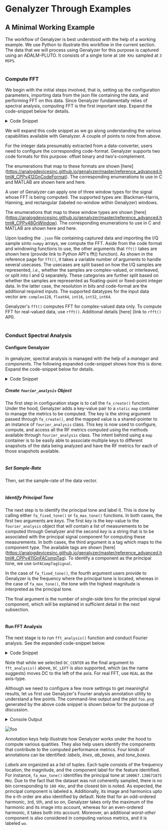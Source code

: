 # Genalyzer Through Examples
## A Minimal Working Example
The workflow of Genalyzer is best understood with the help of a working example. We use Python to illustrate this workflow in the current section. The data that we will process using Genalyzer for this purpose is captured using an ADALM-PLUTO. It consists of a single tone at ``100 KHz`` sampled at ``3 MSPS``.
<br/><br/>

### Compute FFT
We begin with the initial steps involved, that is, setting up the configuration parameters, importing data from the json file containing the data, and performing FFT on this data. Since Genalyzer fundamentally relies of spectral analysis, computing FFT is the first important step. Expand the code-snippet below for details.
<details>
  <summary>Code Snippet</summary>

``` Python
def main():
    import numpy as np
    import genalyzer.advanced as gn
    import os, json, glob

    #
    # Setup
    #
    navg = 1 # number of FFT averages
    nfft = 32768 # FFT-order
    qres = 12  # data resolution
    code_fmt = gn.CodeFormat.TWOS_COMPLEMENT # integer data format
    window = gn.Window.NO_WINDOW # window function to apply
    
    #
    # Import signal for analysis
    #
    test_dir = os.path.join(*["..", "..", "..", "tests", "test_vectors"])
    loc = os.path.dirname(__file__)
    f = glob.glob(os.path.join(loc, test_dir, "test_Pluto_DDS_data_1658159639196.json"))
    a = open(f[0])
    data = json.load(a)
    qwfi = data["test_vec_i"]
    qwfi = np.array([int(i) for i in qwfi])
    qwfq = data["test_vec_q"]
    qwfq = np.array([int(i) for i in qwfq])
    fft_cplx = gn.fft(qwfi, qwfq, qres, navg, nfft, window, code_fmt)

if __name__ == "__main__":
    main()
```
</details>

We will expand this code snippet as we go along understanding the various capabilities available with Genalyzer. A couple of points to note from above. 

For the integer data presumably extracted from a data-converter, users need to configure the corresponding code-format. Genalyzer supports two code formats for this purpose: offset binary and two's-complement. 

The enumerations that map to these formats are shown [here] (https://analogdevicesinc.github.io/genalyzer/master/reference_advanced.html#_CPPv412GnCodeFormat). The corresponding enumerations to use in C and MATLAB are shown here and here.

A user of Genalyzer can apply one of three window types for the signal whose FFT is being computed. The supported types are: Blackman-Harris, Hanning, and rectangular (labeled no-window within Genalyzer) windows.

The enumerations that map to these window types are shown [here] (https://analogdevicesinc.github.io/genalyzer/master/reference_advanced.html#_CPPv48GnWindow). The corresponding enumerations to use in C and MATLAB are shown here and here.

Upon loading the ``.json`` file containing captured data and importing the I/Q sample sinto ``numpy`` arrays, we compute the FFT. Aside from the code format and windowing functions to use, the other arguments that ``fft()`` takes are shown here (provide link to Python API's fft() function). As shown in the reference page for ``fft()``, it takes a variable number of arguments to handle several usecases. The usecases are split based on how the I/Q samples are represented, _i.e._, whether the samples are complex-valued, or interleaved, or split into I and Q separately. These categories are further split based on whether the samples are represented as floating-point or fixed-point integer data. In the latter case, the resolution in bits and code-format are the additional required inputs. The supported datatypes for the input data vector are: ``complex128``, ``float64``, ``int16``, ``int32``, ``int64``. 

Genalyzer's ``fft()`` computes FFT for complex-valued data only. To compute FFT for real-valued data, use ``rfft()``. Additional details [here] (link to ``rfft()`` API).
<br/><br/>

### Conduct Spectral Analysis
#### Configure Genalyzer
In genalyzer, spectral analysis is managed with the help of a _manager_ and _components_. The following expanded code-snippet shows how this is done. Expand the code-snippet below for details.
<details>
  <summary>Code Snippet</summary>

``` Python
def main():
    import numpy as np
    import genalyzer.advanced as gn
    import os, json, glob

    #
    # Setup
    #
    navg = 1 # number of FFT averages
    nfft = 32768 # FFT-order
    qres = 12  # data resolution
    code_fmt = gn.CodeFormat.TWOS_COMPLEMENT # integer data format
    window = gn.Window.NO_WINDOW # window function to apply
    ssb_fund = 100 # number of single-side bins
    
    #
    # Import signal for analysis
    #
    test_dir = os.path.join(*["..", "..", "..", "tests", "test_vectors"])
    loc = os.path.dirname(__file__)
    f = glob.glob(os.path.join(loc, test_dir, "test_Pluto_DDS_data_1658159639196.json"))
    a = open(f[0])
    data = json.load(a)
    qwfi = data["test_vec_i"]
    qwfi = np.array([int(i) for i in qwfi])
    qwfq = data["test_vec_q"]
    qwfq = np.array([int(i) for i in qwfq])
    fft_cplx = gn.fft(qwfi, qwfq, qres, navg, nfft, window, code_fmt)

    #
    # Fourier analysis configuration
    #
    object_key = "fa"
    component_key = 'A'
    gn.fa_create(object_key)
    gn.fa_fsample(object_key, fs)
    gn.fa_max_tone(object_key, component_key, gn.FaCompTag.SIGNAL, ssb_fund)

if __name__ == "__main__":
    main()
```
</details>

##### Create ``fourier_analysis`` Object
The first step in configuration stage is to call the ``fa_create()`` function. Under the hood, Genalyzer adds a key-value pair to a  ``static`` ``map`` container to manage the metrics to be computed. The key is the string argument passed through ``fa_create()``, and the mapped value is a shared-pointer to an instance of ``fourier_analysis`` class. This key is now used to configure, compute, and access all the RF metrics computed using the methods available through ``fourier_analysis`` class. The intent behind using a ``map`` container is to be easily able to associate multiple keys to different snapshots of the data being analyzed and have the RF metrics for each of those snapshots available. 
<br/><br/>

##### Set Sample-Rate
Then, set the sample-rate of the data vector.
<br/><br/>

##### Identify Principal Tone
The next step is to identify the principal tone and label it. This is done by calling either ``fa_fixed_tone()`` or ``fa_max_tone()`` functions. In both cases, the first two arguments are *keys*. The first *key* is the key-value to the ``fourier_analysis`` object that will contain a list of measurements to be computed through Genalyzer and the second *key* is a string that is to be associated with the principal signal component for computing these measurements. In both cases, the third argument is a tag which maps to the component type. The available tags are shown [here] (https://analogdevicesinc.github.io/genalyzer/master/reference_advanced.html#_CPPv411GnFACompTag). To identify a component as the principal tone, we use ``GnFACompTagSignal``. 

In the case of ``fa_fixed_tone()``, the fourth argument users provide to Genalyzer is the frequency where the principal tone is located, whereas in the case of ``fa_max_tone()``, the tone with the highest magnitude is interpreted as the principal tone. 

The final argument is the number of single-side bins for the principal signal component, which will be explained in sufficient detail in the next subsection. 
<br/><br/>
#### Run FFT Analysis

The next stage is to run ``fft_analysis()`` function and conduct Fourier analysis. See the expanded code-snippet below.
<details>
  <summary>Code Snippet</summary>

``` Python
def main():
    import numpy as np
    import genalyzer.advanced as gn
    import os, json, glob

    #
    # Setup
    #
    plot = True # plot: Y/N
    navg = 1 # number of FFT averages
    nfft = 32768 # FFT-order
    qres = 12  # data resolution
    code_fmt = gn.CodeFormat.TWOS_COMPLEMENT # integer data format
    window = gn.Window.NO_WINDOW # window function to apply
    ssb_fund = 100 # number of single-side bins
    axis_type = gn.FreqAxisType.DC_CENTER # axis type
    fs = 3e6 # sample-rate of the data
    axis_fmt = gn.FreqAxisFormat.FREQ
    
    #
    # Import signal for analysis
    #
    test_dir = os.path.join(*["..", "..", "..", "tests", "test_vectors"])
    loc = os.path.dirname(__file__)
    f = glob.glob(os.path.join(loc, test_dir, "test_Pluto_DDS_data_1658159639196.json"))
    a = open(f[0])
    data = json.load(a)
    qwfi = data["test_vec_i"]
    qwfi = np.array([int(i) for i in qwfi])
    qwfq = data["test_vec_q"]
    qwfq = np.array([int(i) for i in qwfq])
    fft_cplx = gn.fft(qwfi, qwfq, qres, navg, nfft, window, code_fmt)

    #
    # Fourier analysis configuration
    #
    object_key = "fa"
    component_key = 'A'
    gn.fa_create(object_key)
    gn.fa_fsample(object_key, fs)
    gn.fa_max_tone(object_key, component_key, gn.FaCompTag.SIGNAL, ssb_fund)

    #
    # Fourier analysis execution
    #
    results = gn.fft_analysis(object_key, fft_cplx, nfft, axis_type)

    #
    # Plot
    #
    if plot:
        import matplotlib.pyplot as pl
        from matplotlib.patches import Rectangle as MPRect

        freq_axis = gn.freq_axis(nfft, axis_type, fs, axis_fmt)
        fft_db = gn.db(fft_cplx)
        if gn.FreqAxisType.DC_CENTER == axis_type:
            fft_db = gn.fftshift(fft_db)
        
        annots = gn.fa_annotations(results, axis_type, axis_fmt)
        print("annotation keys in results dictionary:", annots.keys())
        print("")
        
        print('------------------')
        print("results dictionary")
        print('------------------')
        for nest in annots:
            print(nest)            
            for sub_nest in annots[nest]:
                print(sub_nest)
            print("")
        
        scale_MHz = 1e-6
        fig = pl.figure(1)
        fig.clf()
        pl.plot(freq_axis*scale_MHz, fft_db)
        pl.grid(True)
        pl.xlabel('frequency (MHz)')
        pl.ylabel('magnitude (dBFs)')
        pl.xlim(freq_axis[0]*scale_MHz, freq_axis[-1]*scale_MHz)
        pl.ylim(-140.0, 20.0)
        for x, y, label in annots["labels"]:
            pl.annotate(label, xy=(x*scale_MHz, y), ha="center", va="bottom")
        pl.savefig('foo.png')

if __name__ == "__main__":
    main()
```
</details>

Note that while we selected ``DC_CENTER`` as the final argument to ``fft_analysis()`` above, ``DC_LEFT`` is also supported, which (as the name suggests) moves DC to the left of the axis. For real FFT, use ``REAL`` as the axis-type.

Although we need to configure a few more settings to get meaningful results, let us first use Genalyzer's Fourier analysis annotation utility to understand a few points. The command-line output and the plot ```foo.png``` generated by the above code snippet is shown below for the purpose of discussion.
<details>
  <summary>Console Output</summary>

``` console
foo@bar:~/genalyzer/bindings/python$ python3 examples/gn_doc_helper.py
annotation keys in results dictionary: dict_keys(['labels', 'lines', 'ab_boxes', 'tone_boxes'])

------------------
results dictionary
------------------
labels
(0.0, -61.38584925353796, 'dc')
(100067.138671875, -9.61374207372258, 'A')
(-100067.138671875, -62.23836952385361, '-A')
(200134.27734375, -80.98298244170492, '2A')
(-200134.27734375, -90.17770944842849, '-2A')
(-300201.416015625, -89.2080984222927, '-3A')
(400268.5546875, -88.68213451654215, '4A')
(-400268.5546875, -93.30420247904526, '-4A')
(500335.693359375, -98.43170613516526, '5A')
(600402.83203125, -93.32599185536986, '6A')
(-600402.83203125, -93.68652139087268, '-6A')
(-91.552734375, -57.29554026718038, 'wo')

lines
(-3000000.0, -80.13895002145804, 3000000.0, -80.13895002145804)

ab_boxes

tone_boxes
(-45.7763671875, -300, 91.552734375, 238.61415074646203)
(90866.0888671875, -300, 18402.099609375, 290.38625792627744)
(-100112.9150390625, -300, 91.552734375, 237.7616304761464)
(200088.5009765625, -300, 91.552734375, 219.0170175582951)
(-200180.0537109375, -300, 91.552734375, 209.8222905515715)
(-300247.1923828125, -300, 91.552734375, 210.7919015777073)
(400222.7783203125, -300, 91.552734375, 211.31786548345787)
(-400314.3310546875, -300, 91.552734375, 206.69579752095473)
(500289.9169921875, -300, 91.552734375, 201.56829386483474)
(600357.0556640625, -300, 91.552734375, 206.67400814463014)
(-600448.6083984375, -300, 91.552734375, 206.31347860912732)
(-137.3291015625, -300, 91.552734375, 242.70445973281963)

```
</details>

![foo](../../../bindings/python/foo.png)

Annotation keys help illustrate how Genalyzer works under the hood to compute various quatities. They also help users identify the components that contribute to the computed performance metrics. Four kinds of annotations can be identified: _labels_, _lines_, _ab\_boxes_, and _tone_boxes_. 

_Labels_ are organized as a list of tuples. Each tuple consists of the frequency location, the magnitude, and the component label for the feature identified. For instance, ``fa_max_tone()`` identifies the principal tone at ``100067.138671875 MHz``. Due to the fact that the dataset was not coherently sampled, there is no bin corresponding to ``100 KHz``, and the closest bin is noted. As expected, the principal component is labeled `A`. Additionally, its image and harmonics upto the `6`-th order are also identified by default. Note that for an odd-ordered harmonic, `3`rd, `5`th, and so on, Genalyzer takes only the maximum of the harmonic and its image into account, whereas for an even-ordered harmonic, it takes both into account. Moreover, an additional _worst-other_ component is also considered in computing various metrics, and it is labeled ``wo``.